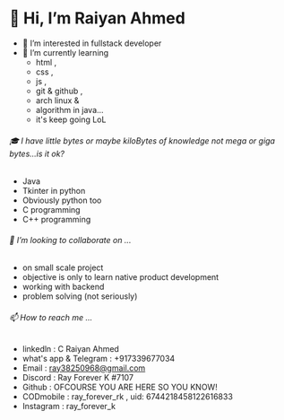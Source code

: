 # 👋 Hi, I’m Raiyan Ahmed
- 👀 I’m interested in fullstack developer
- 🌱 I’m currently learning 
    - html , 
    - css , 
    - js , 
    - git & github , 
    - arch linux & 
    - algorithm in java... 
    - it's keep going LoL
    
###### 🎓 I have little bytes or maybe kiloBytes of knowledge not mega or giga bytes...is it ok?
  - Java
  - Tkinter in python
  - Obviously python too
  - C programming
  - C++ programming

###### 💞️ I’m looking to collaborate on ...
  - on small scale project
  - objective is only to learn native product development
  - working with backend 
  - problem solving (not seriously)
  
###### 📫 How to reach me ...
  - linkedln : C Raiyan Ahmed 
  - what's app & Telegram : +917339677034
  - Email : ray38250968@gmail.com
  - Discord : Ray Forever K #7107
  - Github : OFCOURSE YOU ARE HERE SO YOU KNOW!
  - CODmobile : ray_forever_rk , uid: 6744218458122616833
  - Instagram : ray_forever_k
